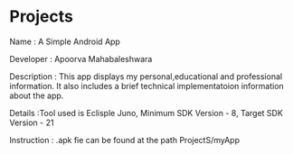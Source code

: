 # Projects
Name : A Simple Android App

Developer : Apoorva Mahabaleshwara

Description : This app displays my personal,educational and professional information. It also includes a brief technical implementatoion information about the app.

Details :Tool used is Eclisple Juno, Minimum SDK Version - 8, Target SDK Version - 21

Instruction : .apk fie can be found at the path ProjectS/myApp
